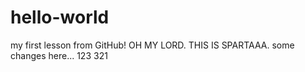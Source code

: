 # hello-world
my first lesson from GitHub!
OH MY LORD. THIS IS SPARTAAA.
some changes here...
123
321
